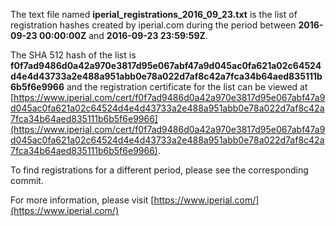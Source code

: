 The text file named **iperial_registrations_2016_09_23.txt** is the list of registration hashes created by iperial.com during the period between **2016-09-23 00:00:00Z** and **2016-09-23 23:59:59Z**.

The SHA 512 hash of the list is **f0f7ad9486d0a42a970e3817d95e067abf47a9d045ac0fa621a02c64524d4e4d43733a2e488a951abb0e78a022d7af8c42a7fca34b64aed835111b6b5f6e9966** and the registration certificate for the list can be viewed at [https://www.iperial.com/cert/f0f7ad9486d0a42a970e3817d95e067abf47a9d045ac0fa621a02c64524d4e4d43733a2e488a951abb0e78a022d7af8c42a7fca34b64aed835111b6b5f6e9966](https://www.iperial.com/cert/f0f7ad9486d0a42a970e3817d95e067abf47a9d045ac0fa621a02c64524d4e4d43733a2e488a951abb0e78a022d7af8c42a7fca34b64aed835111b6b5f6e9966).

To find registrations for a different period, please see the corresponding commit.

For more information, please visit [https://www.iperial.com/](https://www.iperial.com/)
